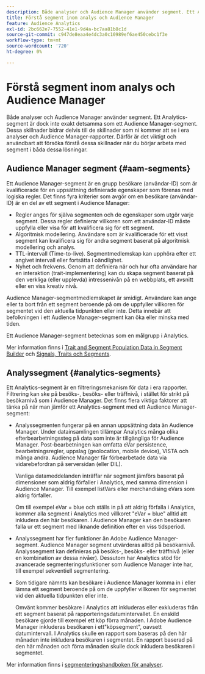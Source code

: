 ```yaml
---
description: Både analyser och Audience Manager använder segment. Ett Analytics-segment är dock inte exakt detsamma som ett Audience Manager-segment. Dessa skillnader bidrar delvis till de skillnader som ni kommer att se i era analyser och Audience Manager-rapporter. Därför är det viktigt och användbart att försöka förstå dessa skillnader när du börjar arbeta med segment i båda dessa lösningar.
title: Förstå segment inom analys och Audience Manager
feature: Audience Analytics
exl-id: 2bc662e7-7552-41e1-9d4a-bc7aa81b8c1d
source-git-commit: c947de8eaa4e4dc3a0c10989ef6ae450cebc1f3e
workflow-type: tm+mt
source-wordcount: '720'
ht-degree: 0%

---
```


# Förstå segment inom analys och Audience Manager

Både analyser och Audience Manager använder segment. Ett Analytics-segment är dock inte exakt detsamma som ett Audience Manager-segment. Dessa skillnader bidrar delvis till de skillnader som ni kommer att se i era analyser och Audience Manager-rapporter. Därför är det viktigt och användbart att försöka förstå dessa skillnader när du börjar arbeta med segment i båda dessa lösningar.

## Audience Manager segment {#aam-segments}

Ett Audience Manager-segment är en grupp besökare (användar-ID) som är kvalificerade för en uppsättning definierade egenskaper som förenas med logiska regler. Det finns fyra kriterier som avgör om en besökare (användar-ID) är en del av ett segment i Audience Manager:

* Regler anges för själva segmenten och de egenskaper som utgör varje segment. Dessa regler definierar villkoren som ett användar-ID måste uppfylla eller visa för att kvalificera sig för ett segment.
* Algoritmisk modellering. Användare som är kvalificerade för ett visst segment kan kvalificera sig för andra segment baserat på algoritmisk modellering och analys.
* TTL-intervall (Time-to-live). Segmentmedlemskap kan upphöra efter ett angivet intervall eller fortsätta i oändlighet.
* Nyhet och frekvens. Genom att definiera när och hur ofta användare har en interaktion (trait-implementering) kan du skapa segment baserat på den verkliga (eller upplevda) intressenivån på en webbplats, ett avsnitt eller en viss kreativ nivå.

Audience Manager-segmentmedlemskapet är smidigt. Användare kan ange eller ta bort från ett segment beroende på om de uppfyller villkoren för segmentet vid den aktuella tidpunkten eller inte. Detta innebär att befolkningen i ett Audience Manager-segment kan öka eller minska med tiden.

Ett Audience Manager-segment betecknas som en målgrupp i Analytics.

Mer information finns i [Trait and Segment Population Data in Segment Builder](https://experienceleague.adobe.com/docs/audience-manager/user-guide/features/segments/segment-builder-data.html) och [Signals, Traits och Segments](https://experienceleague.adobe.com/docs/audience-manager/user-guide/reference/signal-trait-segment.html).

## Analyssegment {#analytics-segments}

Ett Analytics-segment är en filtreringsmekanism för data i era rapporter. Filtrering kan ske på besöks-, besöks- eller träffnivå, i stället för strikt på besökarnivå som i Audience Manager. Det finns flera viktiga faktorer att tänka på när man jämför ett Analytics-segment med ett Audience Manager-segment:

* Analyssegmenten fungerar på en annan uppsättning data än Audience Manager. Under datainsamlingen tillämpar Analytics många olika efterbearbetningssteg på data som inte är tillgängliga för Audience Manager. Post-bearbetningen kan omfatta eVar persistence, bearbetningsregler, uppslag (geolocation, mobile device), VISTA och många andra. Audience Manager får förbearbetade data via vidarebefordran på serversidan (eller DIL).

  Vanliga datameddelanden inträffar när segment jämförs baserat på dimensioner som aldrig förfaller i Analytics, med samma dimension i Audience Manager. Till exempel listVars eller merchandising eVars som aldrig förfaller.

  Om till exempel eVar = blue och ställs in på att aldrig förfalla i Analytics, kommer alla segment i Analytics med villkoret &quot;eVar = blue&quot; alltid att inkludera den här besökaren. I Audience Manager kan den besökaren falla ur ett segment med liknande definition efter en viss tidsperiod.

* Analyssegment har fler funktioner än Adobe Audience Manager-segment. Audience Manager segment utvärderas alltid på besökarnivå. Analyssegment kan definieras på besöks-, besöks- eller träffnivå (eller en kombination av dessa nivåer). Dessutom har Analytics stöd för avancerade segmenteringsfunktioner som Audience Manager inte har, till exempel sekventiell segmentering.

* Som tidigare nämnts kan besökare i Audience Manager komma in i eller lämna ett segment beroende på om de uppfyller villkoren för segmentet vid den aktuella tidpunkten eller inte.

  Omvänt kommer besökare i Analytics att inkluderas eller exkluderas från ett segment baserat på rapporteringsdatumintervallet. En enskild besökare gjorde till exempel ett köp förra månaden. I Adobe Audience Manager inkluderas besökaren i ett&quot;köpsegment&quot;, oavsett datumintervall. I Analytics skulle en rapport som baseras på den här månaden inte inkludera besökaren i segmentet. En rapport baserad på den här månaden och förra månaden skulle dock inkludera besökaren i segmentet.

Mer information finns i [segmenteringshandboken för analyser](https://experienceleague.adobe.com/docs/analytics/components/segmentation/seg-home.html).
